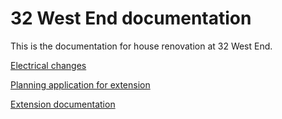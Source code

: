 # 32 West End documentation

This is the documentation for house renovation at 32 West End. 

[Electrical changes](/electrical/)

[Planning application for extension](/planning/)

[Extension documentation](/extension/)

